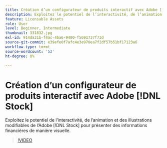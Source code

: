 ```yaml
---
title: Création d’un configurateur de produits interactif avec Adobe [!DNL Stock]
description: Exploitez le potentiel de l’interactivité, de l’animation et des illustrations modifiables de l’Adobe [!DNL Stock] présenter l'information financière de manière visuelle
feature: Licensable Assets
role: User
level: Beginner, Intermediate
thumbnail: 331832.jpg
exl-id: 914da31b-f4ac-4ba6-9400-f5691737f73d
source-git-commit: e39efe0f7afc4e3e970ea7f2df57b51bf17123a6
workflow-type: tm+mt
source-wordcount: '52'
ht-degree: 0%

---
```


# Création d’un configurateur de produits interactif avec Adobe [!DNL Stock]

Exploitez le potentiel de l’interactivité, de l’animation et des illustrations modifiables de l’Adobe [!DNL Stock] pour présenter des informations financières de manière visuelle.

>[!VIDEO](https://video.tv.adobe.com/v/331832?hidetitle=true)
